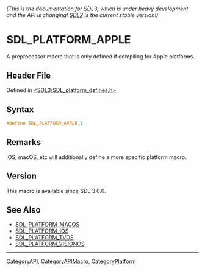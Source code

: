 ###### (This is the documentation for SDL3, which is under heavy development and the API is changing! [SDL2](https://wiki.libsdl.org/SDL2/) is the current stable version!)
# SDL_PLATFORM_APPLE

A preprocessor macro that is only defined if compiling for Apple platforms.

## Header File

Defined in [<SDL3/SDL_platform_defines.h>](https://github.com/libsdl-org/SDL/blob/main/include/SDL3/SDL_platform_defines.h)

## Syntax

```c
#define SDL_PLATFORM_APPLE 1
```

## Remarks

iOS, macOS, etc will additionally define a more specific platform macro.

## Version

This macro is available since SDL 3.0.0.

## See Also

- [SDL_PLATFORM_MACOS](SDL_PLATFORM_MACOS)
- [SDL_PLATFORM_IOS](SDL_PLATFORM_IOS)
- [SDL_PLATFORM_TVOS](SDL_PLATFORM_TVOS)
- [SDL_PLATFORM_VISIONOS](SDL_PLATFORM_VISIONOS)

----
[CategoryAPI](CategoryAPI), [CategoryAPIMacro](CategoryAPIMacro), [CategoryPlatform](CategoryPlatform)

